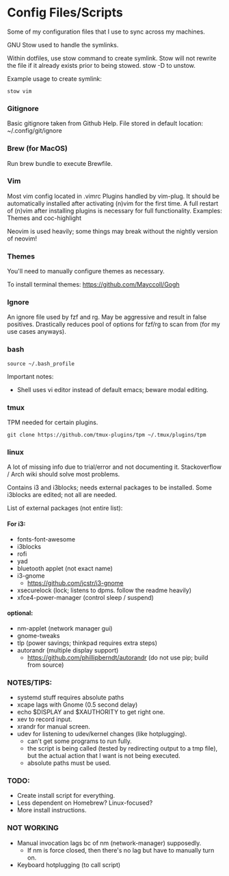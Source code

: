 # Config Files/Scripts

Some of my configuration files that I use to sync across my machines.

GNU Stow used to handle the symlinks.

Within dotfiles, use stow command to create symlink. Stow will not rewrite the
file if it already exists prior to being stowed. stow -D to unstow.

Example usage to create symlink:

```
stow vim
```

### Gitignore

Basic gitignore taken from Github Help.
File stored in default location: ~/.config/git/ignore

### Brew (for MacOS)

Run brew bundle to execute Brewfile.

### Vim

Most vim config located in .vimrc Plugins handled by vim-plug. It should be
automatically installed after activating (n)vim for the first time. A full
restart of (n)vim after installing plugins is necessary for full functionality.
Examples: Themes and coc-highlight

Neovim is used heavily; some things may break without the nightly version of
neovim!

### Themes

You'll need to manually configure themes as necessary.

To install terminal themes:
https://github.com/Mayccoll/Gogh

### Ignore

An ignore file used by fzf and rg. May be aggressive and result in false
positives. Drastically reduces pool of options for fzf/rg to scan from (for my
use cases anyways).

### bash

```
source ~/.bash_profile
```

Important notes:

- Shell uses vi editor instead of default emacs; beware modal editing.

### tmux

TPM needed for certain plugins.

```
git clone https://github.com/tmux-plugins/tpm ~/.tmux/plugins/tpm
```

### linux

A lot of missing info due to trial/error and not documenting it.
Stackoverflow / Arch wiki should solve most problems.

Contains i3 and i3blocks; needs external packages to be installed.
Some i3blocks are edited; not all are needed.

List of external packages (not entire list):

#### For i3:

- fonts-font-awesome
- i3blocks
- rofi
- yad
- bluetooth applet (not exact name)
- i3-gnome
  - https://github.com/jcstr/i3-gnome
- xsecurelock (lock; listens to dpms. follow the readme heavily)
- xfce4-power-manager (control sleep / suspend)

#### optional:

- nm-applet (network manager gui)
- gnome-tweaks
- tlp (power savings; thinkpad requires extra steps)
- autorandr (multiple display support)
  - https://github.com/phillipberndt/autorandr (do not use pip; build from source)

### NOTES/TIPS:

- systemd stuff requires absolute paths
- xcape lags with Gnome (0.5 second delay)
- echo $DISPLAY and $XAUTHORITY to get right one.
- xev to record input.
- xrandr for manual screen.
- udev for listening to udev/kernel changes (like hotplugging).
  - can't get some programs to run fully.
  - the script is being called (tested by redirecting output to a tmp file),
    but the actual action that I want is not being executed.
  - absolute paths must be used.

### TODO:

- Create install script for everything.
- Less dependent on Homebrew? Linux-focused?
- More install instructions.

### NOT WORKING

- Manual invocation lags bc of nm (network-manager) supposedly.
  - If nm is force closed, then there's no lag but have to manually turn on.
- Keyboard hotplugging (to call script)
